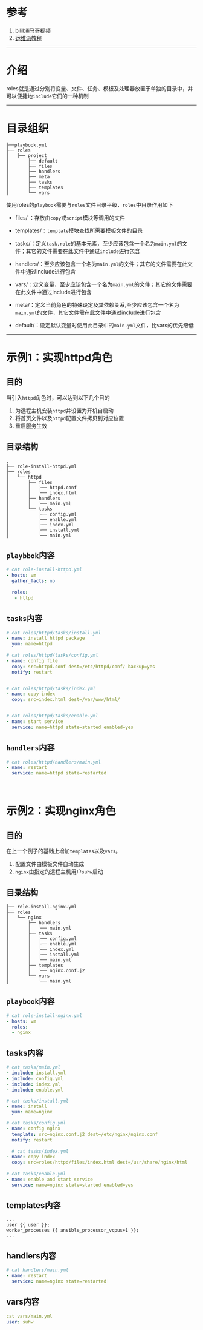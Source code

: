 # 参考

1. [bilibili马哥视频](https://www.bilibili.com/video/BV1HZ4y1p7Bf?from=search&amp;seid=3229559529999977012)
2. [运维派教程](http://www.yunweipai.com/ansible%e6%95%99%e7%a8%8b )

---

# 介绍

roles就是通过分别将变量、文件、任务、模板及处理器放置于单独的目录中，并可以便捷地`include`它们的一种机制

---

# 目录组织

```
├──playbook.yml
├── roles
│   ├── project
│       ├── default
│       ├── files
│       ├── handlers
│       ├── meta
│       ├── tasks
│       ├── templates
│       └── vars

```

使用roles的`playbook`需要与`roles`文件目录平级，`roles`中目录作用如下

- files/ ：存放由`copy`或`script`模块等调用的文件

- templates/：`template`模块查找所需要模板文件的目录

- tasks/：定义`task,role`的基本元素，至少应该包含一个名为`main.yml`的文件；其它的文件需要在此文件中通过`include`进行包含

- handlers/：至少应该包含一个名为`main.yml`的文件；其它的文件需要在此文件中通过include进行包含

- vars/：定义变量，至少应该包含一个名为`main.yml`的文件；其它的文件需要在此文件中通过include进行包含

- meta/：定义当前角色的特殊设定及其依赖关系,至少应该包含一个名为`main.yml`的文件，其它文件需在此文件中通过include进行包含

- default/：设定默认变量时使用此目录中的`main.yml`文件，比vars的优先级低

---

# 示例1：实现httpd角色

## 目的

当引入`httpd`角色时，可以达到以下几个目的

1. 为远程主机安装`httpd`并设置为开机自启动
2. 将首页文件以及`httpd`配置文件拷贝到对应位置
3. 重启服务生效

## 目录结构

```
.
├── role-install-httpd.yml
├── roles
│   └── httpd
│       ├── files
│       │   ├── httpd.conf
│       │   └── index.html
│       ├── handlers
│       │   └── main.yml
│       └── tasks
│           ├── config.yml
│           ├── enable.yml
│           ├── index.yml
│           ├── install.yml
│           └── main.yml
```

## `playbbok`内容

```yaml
# cat role-install-httpd.yml
- hosts: vm
  gather_facts: no
  
  roles:
   - httpd
```

## `tasks`内容

```yaml
# cat roles/httpd/tasks/install.yml 
- name: install httpd package
  yum: name=httpd 
  
# cat roles/httpd/tasks/config.yml 
- name: config file
  copy: src=httpd.conf dest=/etc/httpd/conf/ backup=yes
  notify: restart


# cat roles/httpd/tasks/index.yml 
- name: copy index
  copy: src=index.html dest=/var/www/html/


# cat roles/httpd/tasks/enable.yml 
- name: start service
  service: name=httpd state=started enabled=yes
```

## `handlers`内容

```yaml
# cat roles/httpd/handlers/main.yml 
- name: restart
  service: name=httpd state=restarted
```

<br/>

# 示例2：实现nginx角色

## 目的

在上一个例子的基础上增加`templates`以及`vars`。

1. 配置文件由模板文件自动生成
2. `nginx`由指定的远程主机用户`suhw`启动

## 目录结构

```
├── role-install-nginx.yml
├── roles
│   └── nginx
│       ├── handlers
│       │   └── main.yml
│       ├── tasks
│       │   ├── config.yml
│       │   ├── enable.yml
│       │   ├── index.yml
│       │   ├── install.yml
│       │   └── main.yml
│       ├── templates
│       │   └── nginx.conf.j2
│       └── vars
│           └── main.yml

```

## `playbook`内容

```yaml
# cat role-install-nginx.yml 
- hosts: vm
  roles:
  - nginx 
```

## tasks内容

```yaml
# cat tasks/main.yml
- include: install.yml
- include: config.yml
- include: index.yml
- include: enable.yml

# cat tasks/install.yml
- name: install
  yum: name=nginx

# cat tasks/config.yml
- name: config nginx
  template: src=nginx.conf.j2 dest=/etc/nginx/nginx.conf
  notify: restart
  
  # cat tasks/index.yml
- name: copy index
  copy: src=roles/httpd/files/index.html dest=/usr/share/nginx/html
  
# cat tasks/enable.yml
- name: enable and start service
  service: name=nginx state=started enabled=yes
```

## templates内容

```nginx
...
user {{ user }};
worker_processes {{ ansible_processor_vcpus+1 }};
...
```

## handlers内容

```yaml
# cat handlers/main.yml 
- name: restart
  service: name=nginx state=restarted

```

## vars内容

```yaml
cat vars/main.yml
user: suhw
```

